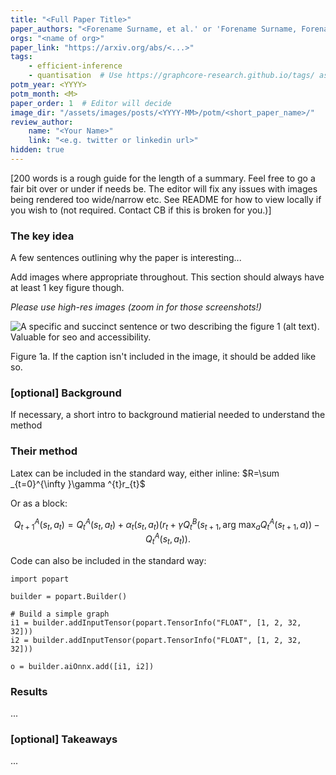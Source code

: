 ```yaml
---
title: "<Full Paper Title>"
paper_authors: "<Forename Surname, et al.' or 'Forename Surname, Forename Surname and Forename Surname.' (max 3 unless >3 first authors)>"
orgs: "<name of org>"
paper_link: "https://arxiv.org/abs/<...>"
tags:
    - efficient-inference
    - quantisation  # Use https://graphcore-research.github.io/tags/ as reference
potm_year: <YYYY>
potm_month: <M>
paper_order: 1  # Editor will decide
image_dir: "/assets/images/posts/<YYYY-MM>/potm/<short_paper_name>/"
review_author:
    name: "<Your Name>"
    link: "<e.g. twitter or linkedin url>"
hidden: true
---
```


[200 words is a rough guide for the length of a summary.
Feel free to go a fair bit over or under if needs be.
The editor will fix any issues with images being rendered too wide/narrow etc.
See README for how to view locally if you wish to (not required. Contact CB if this
is broken for you.)]

### The key idea

A few sentences outlining why the paper is interesting...

Add images where appropriate throughout. This section should always
have at least 1 key figure though.

*Please use high-res images (zoom in for those screenshots!)*

![A specific and succinct sentence or two describing the figure 1 (alt text). Valuable for seo and accessibility.](example_upload/figure_1.png)
<figcaption>Figure 1a. If the caption isn't included in the image, it should be added like so.</figcaption>

### [optional] Background

If necessary, a short intro to background matierial needed to understand the method

### Their method

Latex can be included in the standard way, either inline: $R=\sum _{t=0}^{\infty }\gamma ^{t}r_{t}$

Or as a block:

$$
Q_{t+1}^{A}(s_{t},a_{t})=Q_{t}^{A}(s_{t},a_{t})+\alpha _{t}(s_{t},a_{t})\left(r_{t}+\gamma Q_{t}^{B}\left(s_{t+1},\mathop {\operatorname {arg~max} } _{a}Q_{t}^{A}(s_{t+1},a)\right)-Q_{t}^{A}(s_{t},a_{t})\right).
$$

Code can also be included in the standard way:

```
import popart

builder = popart.Builder()

# Build a simple graph
i1 = builder.addInputTensor(popart.TensorInfo("FLOAT", [1, 2, 32, 32]))
i2 = builder.addInputTensor(popart.TensorInfo("FLOAT", [1, 2, 32, 32]))

o = builder.aiOnnx.add([i1, i2])
```

### Results

...

### [optional] Takeaways

...
